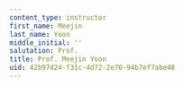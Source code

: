 ```yaml
---
content_type: instructor
first_name: Meejin
last_name: Yoon
middle_initial: ''
salutation: Prof.
title: Prof. Meejin Yoon
uid: 42b97d24-f31c-4d72-2e70-94b7ef7abe48
---
```

